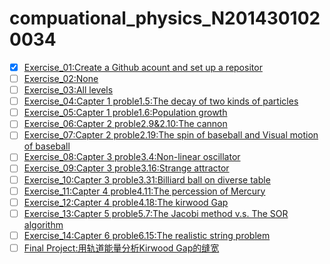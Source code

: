 # compuational_physics_N2014301020034
- [X] [Exercise_01:Create a Github acount and set up a repositor  ](https://github.com/52kylin/compuational_physics_N2014301020034/blob/Exercise_01/README.md)
- [ ] [Exercise_02:None ](https://github.com/52kylin/compuational_physics_N2014301020034/blob/master/Exercise_02)
- [ ] [Exercise_03:All levels]()
- [ ] [Exercise_04:Capter 1 proble1.5:The decay of two kinds of particles ]()
- [ ] [Exercise_05:Capter 1 proble1.6:Population growth ]()
- [ ] [Exercise_06:Capter 2 proble2.9&2.10:The cannon ]()
- [ ] [Exercise_07:Capter 2 proble2.19:The spin of baseball and Visual motion of baseball ]()
- [ ] [Exercise_08:Capter 3 proble3.4:Non-linear oscillator ]()
- [ ] [Exercise_09:Capter 3 proble3.16:Strange attractor ]()
- [ ] [Exercise_10:Capter 3 proble3.31:Billiard ball on diverse table ]()
- [ ] [Exercise_11:Capter 4 proble4.11:The percession of Mercury ]()
- [ ] [Exercise_12:Capter 4 proble4.18:The kirwood Gap ]()
- [ ] [Exercise_13:Capter 5 proble5.7:The Jacobi method v.s. The SOR algorithm ]()
- [ ] [Exercise_14:Capter 6 proble6.15:The realistic string problem ]()
- [ ] [Final Project:用轨道能量分析Kirwood Gap的缝宽 ]()
